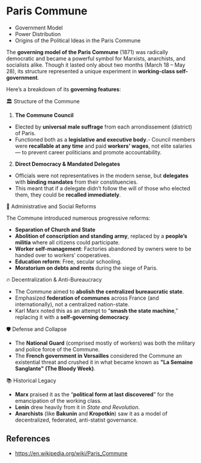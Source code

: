 # Paris Commune

- Government Model
- Power Distribution
- Origins of the Political Ideas in the  Paris Commune

The **governing model of the Paris Commune** (1871) was radically democratic and became a powerful symbol for Marxists, anarchists, and socialists alike. Though it lasted only about two months (March 18 – May 28), its structure represented a unique experiment in **working-class self-government**.

Here’s a breakdown of its **governing features**:

🏛️ Structure of the Commune

1. **The Commune Council**

- Elected by **universal male suffrage** from each arrondissement (district) of Paris.
- Functioned both as a **legislative and executive body**.- Council members were **recallable at any time** and paid **workers’ wages**, not elite salaries — to prevent career politicians and promote accountability.

2. **Direct Democracy & Mandated Delegates**

- Officials were not representatives in the modern sense, but **delegates** with **binding mandates** from their constituencies.
- This meant that if a delegate didn’t follow the will of those who elected them, they could be **recalled immediately**.

🔧 Administrative and Social Reforms

The Commune introduced numerous progressive reforms:

- **Separation of Church and State**
- **Abolition of conscription and standing army**, replaced by a **people’s militia** where all citizens could participate.
- **Worker self-management**: Factories abandoned by owners were to be handed over to workers’ cooperatives.
- **Education reform**: Free, secular schooling.
- **Moratorium on debts and rents** during the siege of Paris.

🔥 Decentralization & Anti-Bureaucracy

- The Commune aimed to **abolish the centralized bureaucratic state**.
- Emphasized **federation of communes** across France (and internationally), not a centralized nation-state.
- Karl Marx noted this as an attempt to “**smash the state machine**,” replacing it with a **self-governing democracy**.

🛡️ Defense and Collapse

- The **National Guard** (comprised mostly of workers) was both the military and police force of the Commune.
- The **French government in Versailles** considered the Commune an existential threat and crushed it in what became known as **"La Semaine Sanglante" (The Bloody Week)**.

📚 Historical Legacy

- **Marx** praised it as the “**political form at last discovered**” for the emancipation of the working class.
- **Lenin** drew heavily from it in *State and Revolution*.
- **Anarchists** (like **Bakunin** and **Kropotkin**) saw it as a model of decentralized, federated, anti-statist governance.

## References

- https://en.wikipedia.org/wiki/Paris_Commune